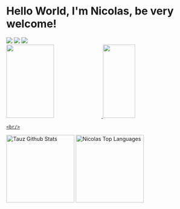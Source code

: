 # Hello World, I'm Nicolas, be very welcome!

<div> 
  <a href = "mailto: inicolaskleiton@gmail.com"><img src="https://img.shields.io/badge/-Gmail-%23333?style=for-the-badge&logo=gmail&logoColor=white" target="_blank"></a>
  <a href="https://www.linkedin.com/in/nicolas-kleiton-9830a8263/" target="_blank"><img src="https://img.shields.io/badge/-LinkedIn-%230077B5?style=for-the-badge&logo=linkedin&logoColor=white" target="_blank"></a> 
  <a href="https://www.instagram.com/iniihcki/" target="_blank"><img src="https://img.shields.io/badge/-Instagram-%23E4405F?style=for-the-badge&logo=instagram&logoColor=white" target="_blank"></a>
</div>

<table>
  <a href="https://github.com/Nicolas-Kleiton">
  <img width="50%" height="195px" src="https://github-readme-stats.vercel.app/api?username=Nicolas-Kleiton&show_icons=true&theme=tokyonight&include_all_commits=true&count_private=true"/>
  <img width="41%" height="195px" src="https://github-readme-stats.vercel.app/api/top-langs/?username=Nicolas-Kleiton&layout=compact&langs_count=6&theme=tokyonight"/>

    <br/>
  <a href="https://github.com/Nicolas-Kleiton/Nicolas-Kleiton.git"><img alt="Tauz Github Stats" height="180em" src="https://github-readme-stats.vercel.app/api?username=Nicolas-Kleiton-&show_icons=true&count_private=true&theme=react&hide_border=true&bg_color=0D1117" /></a>
  <a href="https://github.com/Nicolas-Kleiton/Nicolas-Kleiton.git"><img alt="Nicolas Top Languages" height="180em" src="https://github-readme-stats.vercel.app/api/top-langs/?username=Nicolas-Kleiton&langs_count=10&count_private=true&layout=compact&theme=react&hide_border=true&bg_color=0D1117&hide=javascript" /></a>
  <br/>

<br/>

<br/>
<br/>
